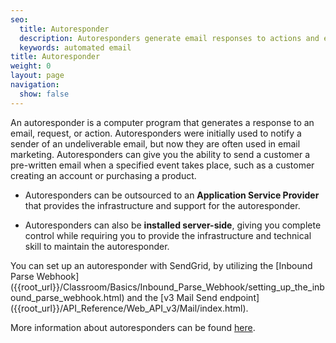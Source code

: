 ```yaml
---
seo:
  title: Autoresponder
  description: Autoresponders generate email responses to actions and events.
  keywords: automated email
title: Autoresponder
weight: 0
layout: page
navigation:
  show: false
---
```


An autoresponder is a computer program that generates a response to an email, request, or action. Autoresponders were initially used to notify a sender of an undeliverable email, but now they are often used in email marketing. Autoresponders can give you the ability to send a customer a pre-written email when a specified event takes place, such as a customer creating an account or purchasing a product.

- Autoresponders can be outsourced to an **Application Service Provider** that provides the infrastructure and support for the autoresponder.

- Autoresponders can also be **installed server-side**, giving you complete control while requiring you to provide the infrastructure and technical skill to maintain the autoresponder.

<call-out>
You can set up an autoresponder with SendGrid, by utilizing the [Inbound Parse Webhook]({{root_url}}/Classroom/Basics/Inbound_Parse_Webhook/setting_up_the_inbound_parse_webhook.html) and the [v3 Mail Send endpoint]({{root_url}}/API_Reference/Web_API_v3/Mail/index.html).
</call-out>

More information about autoresponders can be found [here](https://en.wikipedia.org/wiki/Autoresponder).
